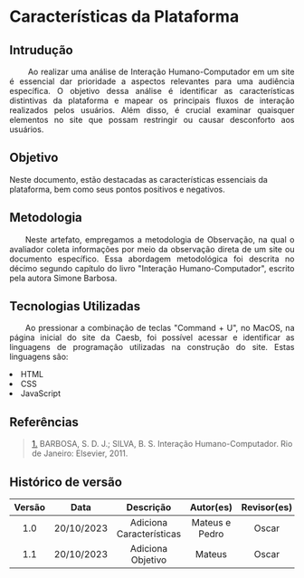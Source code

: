 
# Características da Plataforma

## Intrudução     

<p align="justify">&emsp;&emsp; Ao realizar uma análise de Interação Humano-Computador em um site é essencial dar prioridade a aspectos relevantes para uma audiência específica. O objetivo dessa análise é identificar as características distintivas da plataforma e mapear os principais fluxos de interação realizados pelos usuários. Além disso, é crucial examinar quaisquer elementos no site que possam restringir ou causar desconforto aos usuários.
</p>

## Objetivo

Neste documento, estão destacadas as características essenciais da plataforma, bem como seus pontos positivos e negativos.


## Metodologia

<p align="justify">&emsp;&emsp;Neste artefato, empregamos a metodologia de Observação, na qual o avaliador coleta informações por meio da observação direta de um site ou documento específico. Essa abordagem metodológica foi descrita no décimo segundo capítulo do livro "Interação Humano-Computador", escrito pela autora Simone Barbosa. </p>


## Tecnologias Utilizadas
<div>
<p align="justify">&emsp;&emsp;Ao pressionar a combinação de teclas "Command + U", no MacOS, na página inicial do site da Caesb, foi possível acessar e identificar as linguagens de programação utilizadas na construção do site. Estas linguagens são:
</p>
<li> HTML
<li>CSS
<li> JavaScript
</div>







## Referências


> <a id="1" href="#anchor_3">1.</a> BARBOSA, S. D. J.; SILVA, B. S. Interação Humano-Computador. Rio de Janeiro: Elsevier, 2011.


## Histórico de versão
<center>

| Versão |    Data    |      Descrição       |  Autor(es) | Revisor(es) |
| :----: | :--------: | :------------------: | :-----: | :-----: |
|  1.0   | 20/10/2023 | Adiciona Características | Mateus e Pedro | Oscar |
|  1.1   | 20/10/2023 | Adiciona Objetivo | Mateus | Oscar |


</center>
